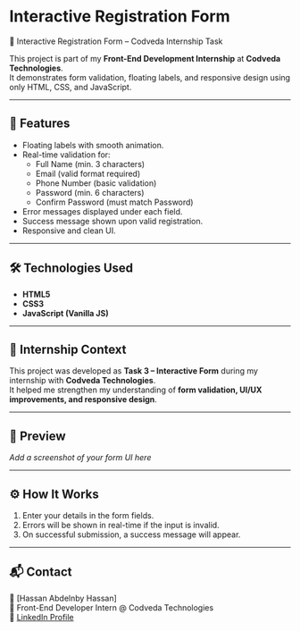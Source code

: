 # Interactive Registration Form  
📝 Interactive Registration Form – Codveda Internship Task  

This project is part of my **Front-End Development Internship** at **Codveda Technologies**.  
It demonstrates form validation, floating labels, and responsive design using only HTML, CSS, and JavaScript.  

---

## 🚀 Features  
- Floating labels with smooth animation.  
- Real-time validation for:  
  - Full Name (min. 3 characters)  
  - Email (valid format required)  
  - Phone Number (basic validation)  
  - Password (min. 6 characters)  
  - Confirm Password (must match Password)  
- Error messages displayed under each field.  
- Success message shown upon valid registration.  
- Responsive and clean UI.  

---

## 🛠 Technologies Used  
- **HTML5**  
- **CSS3**  
- **JavaScript (Vanilla JS)**  

---

## 🎯 Internship Context  
This project was developed as **Task 3 – Interactive Form** during my internship with **Codveda Technologies**.  
It helped me strengthen my understanding of **form validation, UI/UX improvements, and responsive design**.  

---

## 📸 Preview  
_Add a screenshot of your form UI here_  

---

## ⚙️ How It Works  
1. Enter your details in the form fields.  
2. Errors will be shown in real-time if the input is invalid.  
3. On successful submission, a success message will appear.  

---

## 📬 Contact  
👤 [Hassan Abdelnby Hassan]  
💼 Front-End Developer Intern @ Codveda Technologies  
🔗 [LinkedIn Profile](www.linkedin.com/in/hassan-a-hassan)  

